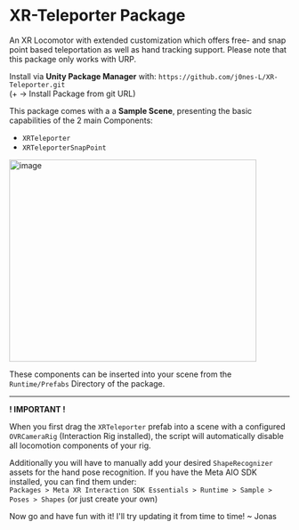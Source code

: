 # XR-Teleporter Package

An XR Locomotor with extended customization which offers free- and snap point based teleportation as well as hand tracking support. Please note that this package only works with URP.

Install via **Unity Package Manager** with: `https://github.com/j0nes-L/XR-Teleporter.git`  
(+ -> Install Package from git URL)  

This package comes with a a **Sample Scene**, presenting the basic capabilities of the 2 main Components: 
- `XRTeleporter`
- `XRTeleporterSnapPoint`

<img width="444" height="363" alt="image" src="https://github.com/user-attachments/assets/8321c6c6-fbc9-4e45-a04c-2b47b61333a9" />

These components can be inserted into your scene from the `Runtime/Prefabs` Directory of the package.

---

**! IMPORTANT !**  

When you first drag the `XRTeleporter` prefab into a scene with a configured `OVRCameraRig` (Interaction Rig installed), the script will automatically disable all locomotion components of your rig. 

Additionally you will have to manually add your desired `ShapeRecognizer` assets for the hand pose recognition. If you have the Meta AIO SDK installed, you can find them under:  
`Packages > Meta XR Interaction SDK Essentials > Runtime > Sample > Poses > Shapes` (or just create your own)

Now go and have fun with it! I'll try updating it from time to time!
~ Jonas
